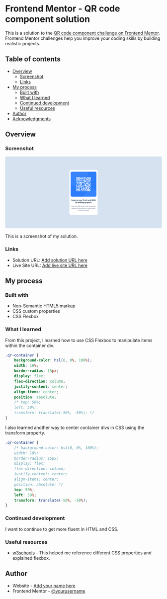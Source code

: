 # Frontend Mentor - QR code component solution

This is a solution to the [QR code component challenge on Frontend Mentor](https://www.frontendmentor.io/challenges/qr-code-component-iux_sIO_H). Frontend Mentor challenges help you improve your coding skills by building realistic projects. 


## Table of contents

- [Overview](#overview)
  - [Screenshot](#screenshot)
  - [Links](#links)
- [My process](#my-process)
  - [Built with](#built-with)
  - [What I learned](#what-i-learned)
  - [Continued development](#continued-development)
  - [Useful resources](#useful-resources)
- [Author](#author)
- [Acknowledgments](#acknowledgments)


## Overview


### Screenshot

![](images/SolutionScreenShot.png)

This is a screenshot of my solution.


### Links

- Solution URL: [Add solution URL here](https://your-solution-url.com)
- Live Site URL: [Add live site URL here](https://your-live-site-url.com)


## My process


### Built with

- Non-Semantic HTML5 markup
- CSS custom properties
- CSS Flexbox


### What I learned

From this project, I learned how to use CSS Flexbox to manipulate items within the container div.

```css
.qr-container {
    background-color: hsl(0, 0%, 100%);
    width: 18%;
    border-radius: 15px;
    display: flex;
    flex-direction: column;
    justify-content: center;
    align-items: center;
    position: absolute;
    /* top: 50%;
    left: 50%;
    transform: translate(-50%, -50%); */
}
```
I also learned another way to center container divs in CSS using the transform property.

```css
.qr-container {
    /* background-color: hsl(0, 0%, 100%);
    width: 18%;
    border-radius: 15px;
    display: flex;
    flex-direction: column;
    justify-content: center;
    align-items: center;
    position: absolute; */
    top: 50%;
    left: 50%;
    transform: translate(-50%, -50%);
}
```


### Continued development

I want to continue to get more fluent in HTML and CSS.


### Useful resources

- [w3schools](https://www.w3schools.com/) - This helped me reference different CSS properties and explained flexbox.

## Author

- Website - [Add your name here](https://www.your-site.com)
- Frontend Mentor - [@yourusername](https://www.frontendmentor.io/profile/yourusername)


